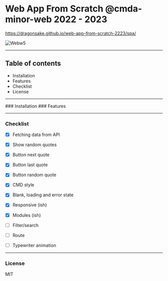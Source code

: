 # Web App From Scratch @cmda-minor-web 2022 - 2023

https://dragonsake.github.io/web-app-from-scratch-2223/spa/

![Webw5](https://user-images.githubusercontent.com/40611000/224275146-19f5494b-ad0f-4e8e-8621-42406bd54646.PNG)

***

## Table of contents

* Installation
* Features
* Checklist
* License

***

<!-- How about a section that describes how to install this project? 🤓 --> ### Installation

<!-- ...but how does one use this project? What are its features 🤔 --> ### Features

<!-- What external data source is featured in your project and what are its properties 🌠 -->

***

### Checklist

- [X] Fetching data from API
- [x] Show random quotes
- [x] Button next quote
- [x] Button last quote
- [x] Button random quote
- [x] CMD style
- [x] Blank, loading and error state

- [x] Responsive (ish)
- [x] Modules (ish)
- [ ] Filter/search
- [ ] Route
- [ ] Typewriter animation

***

### License

MIT
